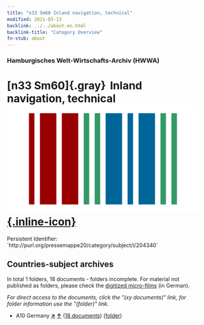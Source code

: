 ```yaml
---
title: "n33 Sm60 Inland navigation, technical"
modified: 2021-03-13
backlink: ../../about.en.html
backlink-title: "Category Overview"
fn-stub: about
---
```


### Hamburgisches Welt-Wirtschafts-Archiv (HWWA)

# [n33 Sm60]{.gray}&#8201; Inland navigation, technical &#160; [![Wikidata](/images/Wikidata-logo.svg "Wikidata"){.inline-icon}](http://www.wikidata.org/entity/Q104711218)

<div class="hint">Persistent Identifier: `http://purl.org/pressemappe20/category/subject/i/204340`</div>







## Countries-subject archives





In total 1 folders, 18 documents - folders incomplete.
For material not published as folders, please check the [digitized micro-films](/film/h1_sh.de.html) (in German).

_For direct access to the documents, click the "(xy documents)" link, for folder information use the "(folder)" link._


- A10 Germany [**&nearr;**](../../../geo/i/126128/about.en.html "Germany (all folders)") [**&uarr;**](../../../geo/about.en.html#A10 "Country category system") (<a href="https://pm20.zbw.eu/iiifview/folder/sh/126128,204340" title="about: Germany : Inland navigation, technical" target="_blank">18 documents</a>) ([folder](../../../../folder/sh/1261xx/126128/2043xx/204340/about.en.html))








